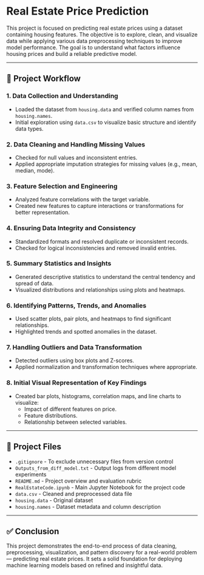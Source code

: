 # Real Estate Price Prediction 

This project is focused on predicting real estate prices using a dataset containing housing features. The objective is to explore, clean, and visualize data while applying various data preprocessing techniques to improve model performance. The goal is to understand what factors influence housing prices and build a reliable predictive model.

---

## 📌 Project Workflow

### 1. Data Collection and Understanding
- Loaded the dataset from `housing.data` and verified column names from `housing.names`.
- Initial exploration using `data.csv` to visualize basic structure and identify data types.

### 2. Data Cleaning and Handling Missing Values
- Checked for null values and inconsistent entries.
- Applied appropriate imputation strategies for missing values (e.g., mean, median, mode).

### 3. Feature Selection and Engineering
- Analyzed feature correlations with the target variable.
- Created new features to capture interactions or transformations for better representation.

### 4. Ensuring Data Integrity and Consistency
- Standardized formats and resolved duplicate or inconsistent records.
- Checked for logical inconsistencies and removed invalid entries.

### 5. Summary Statistics and Insights
- Generated descriptive statistics to understand the central tendency and spread of data.
- Visualized distributions and relationships using plots and heatmaps.

### 6. Identifying Patterns, Trends, and Anomalies
- Used scatter plots, pair plots, and heatmaps to find significant relationships.
- Highlighted trends and spotted anomalies in the dataset.

### 7. Handling Outliers and Data Transformation
- Detected outliers using box plots and Z-scores.
- Applied normalization and transformation techniques where appropriate.

### 8. Initial Visual Representation of Key Findings
- Created bar plots, histograms, correlation maps, and line charts to visualize:
  - Impact of different features on price.
  - Feature distributions.
  - Relationship between selected variables.

---

## 📁 Project Files

- `.gitignore` - To exclude unnecessary files from version control
- `Outputs_from_diff_model.txt` - Output logs from different model experiments
- `README.md` - Project overview and evaluation rubric
- `RealEstateCode.ipynb` - Main Jupyter Notebook for the project code
- `data.csv` - Cleaned and preprocessed data file
- `housing.data` - Original dataset
- `housing.names` - Dataset metadata and column description

---

## ✅ Conclusion

This project demonstrates the end-to-end process of data cleaning, preprocessing, visualization, and pattern discovery for a real-world problem — predicting real estate prices. It sets a solid foundation for deploying machine learning models based on refined and insightful data.

